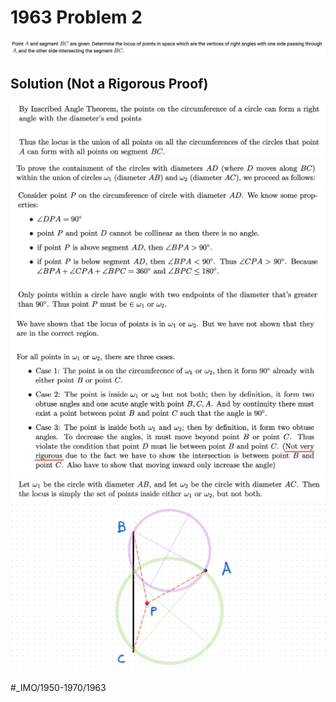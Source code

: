 # 1963 Problem 2
![](1963%20Problem%202/image.png)

## Solution (Not a Rigorous Proof)
![](1963%20Problem%202/image%203.png)![](1963%20Problem%202/image%202.png)![](1963%20Problem%202/image%204.png)![](1963%20Problem%202/image%207.png)
![](1963%20Problem%202/image%205.png)
![](1963%20Problem%202/image%206.png)





















#_IMO/1950-1970/1963